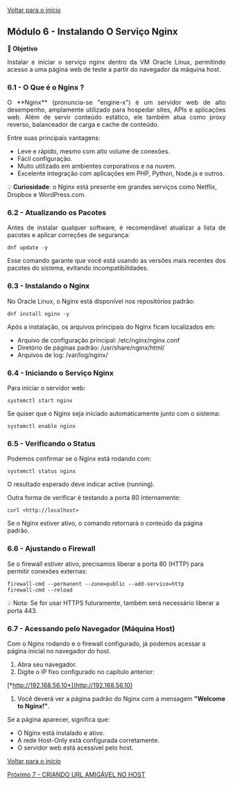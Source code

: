 [Voltar para o início](./README.md)

## Módulo 6 - Instalando O Serviço Nginx

**🎯 Objetivo**

<p align="justify">Instalar e iniciar o serviço nginx dentro da VM Oracle Linux, permitindo acesso a uma página web de teste a partir do navegador da máquina host.</p>

### 6.1 - O Que é o Nginx ?

<p align="justify">O **Nginx** (pronuncia-se "engine-x") é um servidor web de alto desempenho, amplamente utilizado para hospedar sites, APIs e aplicações web. Além de servir conteúdo estático, ele também atua como proxy reverso, balanceador de carga e cache de conteúdo.</p>

Entre suas principais vantagens:

-   Leve e rápido, mesmo com alto volume de conexões.
-   Fácil configuração.
-   Muito utilizado em ambientes corporativos e na nuvem.
-   Excelente integração com aplicações em PHP, Python, Node.js e
    outros.

💡 **Curiosidade**: o Nginx está presente em grandes serviços como Netflix, Dropbox e WordPress.com.

### 6.2 - Atualizando os Pacotes

<p align="justify">Antes de instalar qualquer software, é recomendável atualizar a lista de pacotes e aplicar correções de segurança:</p>

```
dnf update -y
```

<p align="justify">Esse comando garante que você está usando as versões mais recentes dos pacotes do sistema, evitando incompatibilidades.</p>

### 6.3 - Instalando o Nginx

<p align="justify">No Oracle Linux, o Nginx está disponível nos repositórios padrão:</p>

```
dnf install nginx -y
```

<p align="justify">Após a instalação, os arquivos principais do Nginx ficam localizados em:</p>

-   Arquivo de configuração principal: /etc/nginx/nginx.conf
-   Diretório de páginas padrão: /usr/share/nginx/html/
-   Arquivos de log: /var/log/nginx/

### 6.4 - Iniciando o Serviço Nginx

Para iniciar o servidor web:

```
systemctl start nginx
```

Se quiser que o Nginx seja iniciado automaticamente junto com o sistema:

```
systemctl enable nginx
```

### 6.5 - Verificando o Status

Podemos confirmar se o Nginx está rodando com:

```
systemctl status nginx
```

O resultado esperado deve indicar active (running).

Outra forma de verificar é testando a porta 80 internamente:

```
curl <http://localhost>
```

Se o Nginx estiver ativo, o comando retornará o conteúdo da página padrão.

### 6.6 - Ajustando o Firewall

Se o firewall estiver ativo, precisamos liberar a porta 80 (HTTP) para permitir conexões externas:

```
firewall-cmd --permanent --zone=public --add-service=http
firewall-cmd --reload
```

💡 Nota: Se for usar HTTPS futuramente, também será necessário liberar a porta 443.

### 6.7 - Acessando pelo Navegador (Máquina Host)

Com o Nginx rodando e o firewall configurado, já podemos acessar a página inicial no navegador do host.

1.  Abra seu navegador.
2.  Digite o IP fixo configurado no capítulo anterior:

[*http://192.168.56.10*](http://192.168.56.10)

1.  Você deverá ver a página padrão do Nginx com a mensagem **"Welcome to Nginx!"**.

Se a página aparecer, significa que:
-   O Nginx está instalado e ativo.
-   A rede Host-Only está configurada corretamente.
-   O servidor web está acessível pelo host.

[Voltar para o início](./README.md)

[Próximo 7 - CRIANDO URL AMIGÁVEL NO HOST](./modulo_7.md)
